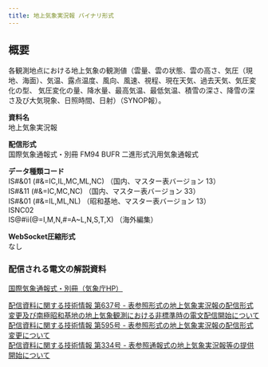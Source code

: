 ```yaml
---
title: 地上気象実況報 バイナリ形式
---
```


## 概要
各観測地点における地上気象の観測値（雲量、雲の状態、雲の高さ、気圧（現地、海面）、気温、露点温度、風向、風速、視程、現在天気、過去天気、気圧変化の型、
気圧変化の量、降水量、最高気温、最低気温、積雪の深さ、降雪の深さ及び大気現象、日照時間、日射）（SYNOP報）。

**資料名** <br/>
地上気象実況報
 
**配信形式** <br/>
国際気象通報式・別冊 FM94 BUFR 二進形式汎用気象通報式

**データ種類コード** <br/>
IS#&01 (#&=IC,IL,MC,ML,NC) （国内、マスター表バージョン 13）<br/>
IS#&11 (#&=IC,MC,NC) （国内、マスター表バージョン 33）<br/>
IS#&01 (#&=IL,ML,NL) （昭和基地、マスター表バージョン 13）<br/>
ISNC02 <br/>
IS@#ii(@=I,M,N,#=A~L,N,S,T,X) （海外編集）

**WebSocket圧縮形式** <br/>
なし

### 配信される電文の解説資料 
[国際気象通報式・別冊（気象庁HP）](https://www.jma.go.jp/jma/kishou/books/tsuhoshiki/tsuhoshiki.html)


[配信資料に関する技術情報 第637号 - 表参照形式の地上気象実況報の配信形式変更及び南極昭和基地の地上気象観測における非標準時の電文配信開始について](https://dmdata.jp/docs/jma/technical/637.pdf) <br/>
[配信資料に関する技術情報 第595号 - 表参照形式の地上気象実況報の配信形式変更について](https://dmdata.jp/docs/jma/technical/595.pdf) <br/>
[配信資料に関する技術情報 第334号 - 表参照通報式の地上気象実況報等の提供開始について](https://dmdata.jp/docs/jma/technical/334.pdf)
